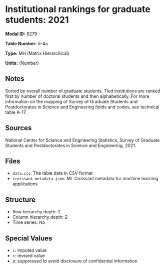 # Institutional rankings for graduate students: 2021

**Modal ID:** 8279

**Table Number:** 5-4a

**Type:** MH (Matrix Hierarchical)

**Units:** (Number)

## Notes

Sorted by overall number of graduate students. Tied institutions are ranked first by number of doctoral students and then alphabetically. For more information on the mapping of Survey of Graduate Students and Postdoctorates in Science and Engineering fields and codes, see technical table A-17.

## Sources

National Center for Science and Engineering Statistics, Survey of Graduate Students and Postdoctorates in Science and Engineering, 2021.

## Files

- `data.csv`: The table data in CSV format
- `croissant_metadata.json`: ML Croissant metadata for machine learning applications

## Structure

- Row hierarchy depth: 2
- Column hierarchy depth: 2
- Time series: No

## Special Values

- `i`: imputed value
- `r`: revised value
- `D`: suppressed to avoid disclosure of confidential information
